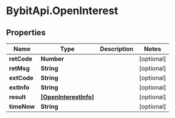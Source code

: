 # BybitApi.OpenInterest

## Properties
Name | Type | Description | Notes
------------ | ------------- | ------------- | -------------
**retCode** | **Number** |  | [optional] 
**retMsg** | **String** |  | [optional] 
**extCode** | **String** |  | [optional] 
**extInfo** | **String** |  | [optional] 
**result** | [**[OpenInterestInfo]**](OpenInterestInfo.md) |  | [optional] 
**timeNow** | **String** |  | [optional] 


